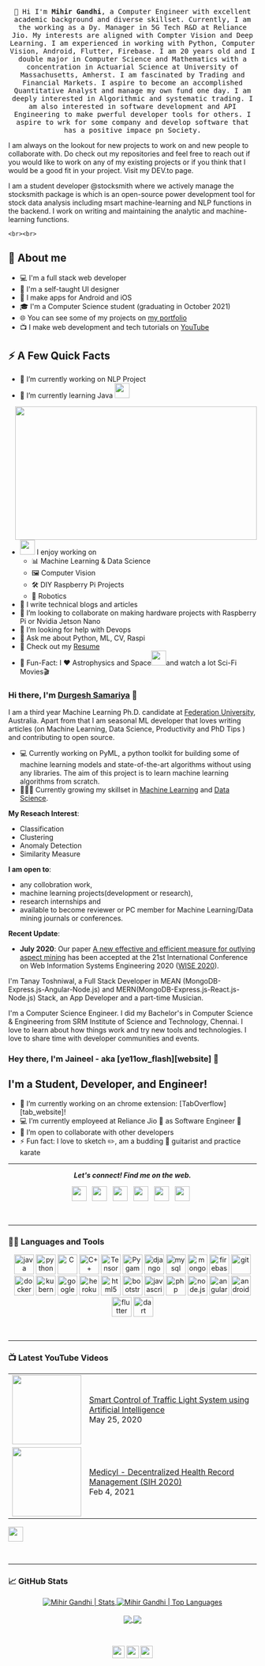 <p align="center">
  <br>
  <samp>
    <br>
    👋 Hi I'm <strong>Mihir Gandhi</strong>, a Computer Engineer with excellent academic background and diverse skillset. Currently, I am the working as a Dy. Manager in 5G Tech R&D at Reliance Jio. My interests are aligned with Compter Vision and Deep Learning. I am experienced in working with Python, Computer Vision, Android, Flutter, Firebase.
    I am 20 years old and I double major in Computer Science and Mathematics with a concentration in Actuarial Science at University of Massachusetts, Amherst. I am fascinated by Trading and Financial Markets. I aspire to become an accomplished Quantitative Analyst and manage my own fund one day. I am deeply interested in Algorithmic and systematic trading. I am also interested in software development and API Engineering to make pwerful developer tools for others. I aspire to wrk for some company and develop software that has a positive impace pn Society.

I am always on the lookout for new projects to work on and new people to collaborate with. Do check out my repositories and feel free to reach out if you would like to work on any of my existing projects or if you think that I would be a good fit in your project. Visit my DEV.to page.

I am a student developer @stocksmith where we actively manage the stocksmith package is which is an open-source power development tool for stock data analysis including msart machine-learning and NLP functions in the backend. I work on writing and maintaining the analytic and machine-learning functions.
    
    
    <br><br>
  </samp>
</p>

## 📖 About me

* 💻 I'm a full stack web developer
* 🎨 I'm a self-taught UI designer
* 📱 I make apps for Android and iOS
* 🎓 I'm a Computer Science student (graduating in October 2021)
* 🌐 You can see some of my projects on [my portfolio](https://freshidea.com/jonah/)
* 📺 I make web development and tech tutorials on [YouTube](https://www.youtube.com/c/DevProTips)



## ⚡️ A Few Quick Facts

- 🔭 I’m currently working on NLP Project
- 🌱 I’m currently learning Java <img src="https://emojis.slackmojis.com/emojis/images/1450733280/232/java.png" width="30"> 
<img width="490" height="270" src="https://media.giphy.com/media/9B8wYztAoe1zO/source.gif" align=right>

- <img src="https://media.giphy.com/media/WUlplcMpOCEmTGBtBW/giphy.gif" width="30">  I enjoy working on
  - 📊 Machine Learning & Data Science
  - 🖼 Computer Vision
  - 🛠 DIY Raspberry Pi Projects
  - 🤖 Robotics
- 📝 I write technical blogs and articles
- 👯 I’m looking to collaborate on making hardware projects with Raspberry Pi or Nvidia Jetson Nano
- 🤔 I’m looking for help with Devops
- 💬 Ask me about Python, ML, CV, Raspi
- 📙 Check out my [Resume](https://github.com/Defcon27/Defcon27/blob/master/Hemanth%20Kollipara.pdf)
- 🎉 Fun-Fact: I ❤️ Astrophysics and Space<img src="https://emojis.slackmojis.com/emojis/images/1518001209/3505/spacex.jpg" width="30">and watch a lot Sci-Fi Movies🎬




### Hi there, I'm [Durgesh Samariya](https://durgeshsamariya.com) 👋

I am a third year Machine Learning Ph.D. candidate at [Federation University](https://federation.edu.au), Australia. Apart from that I am seasonal ML developer that loves writing articles (on Machine Learning, Data Science, Productivity and PhD Tips ) and contributing to open source.


- 💻 Currently working on PyML, a python toolkit for building some of machine learning models and state-of-the-art algorithms without using any libraries. The aim of this project is to learn machine learning algorithms from scratch.
- 👨🏽‍💻 Currently growing my skillset in [Machine Learning](https://github.com/durgeshsamariya/100DaysofMachineLearning) and [Data Science](https://github.com/durgeshsamariya/100DaysofDataScience).

**My Reseach Interest**:
- Classification
- Clustering
- Anomaly Detection
- Similarity Measure

 **I am open to**:

- any collobration work,
- machine learning projects(development or research),
- research internships and
- available to become reviewer or PC member for Machine Learning/Data mining journals or conferences.

**Recent Update**:
- **July 2020**: Our paper [A new effective and efficient measure for outlying aspect mining](http://wasp.cs.vu.nl/WISE2020/accept.html) has been accepted at the 21st International Conference on Web Information Systems Engineering 2020 ([WISE 2020](http://wasp.cs.vu.nl/WISE2020/)).




I'm Tanay Toshniwal, a Full Stack Developer in MEAN (MongoDB-Express.js-Angular-Node.js) and MERN(MongoDB-Express.js-React.js-Node.js) Stack, an App Developer and a part-time Musician.

I'm a Computer Science Engineer. I did my Bachelor's in Computer Science & Engineering from SRM Institute of Science and Technology, Chennai. I love to learn about how things work and try new tools and technologies. I love to share time with developer communities and events.





### Hey there, I'm Jaineel - aka [ye11ow_flash][website] 👋

## I'm a Student, Developer, and Engineer!
- 🔭 I’m currently working on an chrome extension: [TabOverflow][tab_website]!
- 💻 I’m currently employeed at Reliance Jio 📲 as Software Engineer 💺
- 👯 I’m open to collaborate with other developers
- ⚡ Fun fact: I love to sketch ✏️, am a budding 🎸 guitarist and practice karate 





---
<p align="center">
<b><i>Let's connect! Find me on the web.</i></b>  

<p align='center'>
<a href="https://www.linkedin.com/in/mihir-m-gandhi/"><img height="30" src="https://img.shields.io/badge/linkedin-blue.svg?&style=for-the-badge&logo=linkedin&logoColor=white""></a>&nbsp;&nbsp;
<a href="https://www.instagram.com/mihir.mg/"><img height="30" src="https://img.shields.io/badge/instagram-C13584.svg?&style=for-the-badge&logo=instagram&logoColor=white"></a>&nbsp;&nbsp;
<a href="https://www.facebook.com/mihirgandhi7698/"><img height="30" src="https://img.shields.io/badge/facebook-blue.svg?&style=for-the-badge&logo=facebook&logoColor=white" /></a>&nbsp;&nbsp;
<a href="https://twitter.com/mihirgandhi7698"><img height="30" src="https://img.shields.io/badge/twitter-%231DA1F2.svg?&style=for-the-badge&logo=twitter&logoColor=white"></a>&nbsp;&nbsp;
<a href="mailto:mihir.mg@somaiya.edu.com"><img height="30" src="https://img.shields.io/badge/gmail-c14438?&style=for-the-badge&logo=gmail&logoColor=white"></a>&nbsp;&nbsp;
<a href="https://www.youtube.com/channel/UCN_cgHfyW8rhOn7O3JGpRjw"><img height="30" src="https://img.shields.io/badge/YouTube-FF0000?style=for-the-badge&logo=youtube&logoColor=white"></a>&nbsp;&nbsp; 
  

</p>
</p>
<br />

---
### 👨‍💻 Languages and Tools

<p align="center">
  <img src="https://www.vectorlogo.zone/logos/java/java-icon.svg" alt="java" width="40" height="40" title="Java" />
  <img src="https://www.vectorlogo.zone/logos/python/python-icon.svg" alt="python" width="40" height="40" title="Python" />
  <img src="" alt="C" width="40" height="40" title="C"/>
  <img src="" alt="C++" width="40" height="40" title="C++"/>

 
  <img src="https://www.vectorlogo.zone/logos/tensorflow/tensorflow-icon.svg" alt="TensorFlow" width="40" height="40" title="Tensorflow" />
  <img src="https://logodix.com/logo/2058787.png" alt="Pygame" width="40" height="40" title="Pygame" />

  <img src="https://www.vectorlogo.zone/logos/djangoproject/djangoproject-icon.svg" alt="django" width="40" height="40" title="Django" />
  <img src="https://www.vectorlogo.zone/logos/mysql/mysql-icon.svg" alt="mysql" width="40" height="40" title="MySQL" />
  <img src="https://www.vectorlogo.zone/logos/mongodb/mongodb-icon.svg" alt="mongodb" width="40" height="40" title="MongoDB" />
  <img src="https://www.vectorlogo.zone/logos/firebase/firebase-icon.svg" alt="firebase" width="40" height="40" title="Firebase" />

  <img src="https://www.vectorlogo.zone/logos/git-scm/git-scm-icon.svg" alt="git" width="40" height="40" title="Git" />
  <img src="https://www.vectorlogo.zone/logos/docker/docker-icon.svg" alt="docker" width="40" height="40" title="Docker" />

  <img src="https://www.vectorlogo.zone/logos/kubernetes/kubernetes-icon.svg" alt="kubernetes" width="40" height="40" title="Kubernetes" />
  <img src="https://www.vectorlogo.zone/logos/google_cloud/google_cloud-icon.svg" alt="googlecloud" width="40" height="40" title="Google Cloud" />

  <img src="https://www.vectorlogo.zone/logos/heroku/heroku-icon.svg" alt="heroku" width="40" height="40" title="Heroku" />
  <img src="https://www.vectorlogo.zone/logos/w3_html5/w3_html5-icon.svg" alt="html5" width="40" height="40" title="HTML5" />
  <img src="https://www.vectorlogo.zone/logos/getbootstrap/getbootstrap-icon.svg" alt="bootstrap" width="40" height="40" title="Bootstrap"/>
  <img src="https://www.vectorlogo.zone/logos/javascript/javascript-icon.svg" alt="javascript" width="40" height="40" title="Javascript" />
  <img src="https://www.vectorlogo.zone/logos/php/php-icon.svg" alt="php" width="40" height="40" title="PHP"/>
  <img src="https://www.vectorlogo.zone/logos/nodejs/nodejs-icon.svg" alt="node.js" width="40" height="40" title="Node.JS" />
  <img src="https://www.vectorlogo.zone/logos/angular/angular-icon.svg" alt="angular" width="40" height="40" title="Angular" />

  <img src="https://www.vectorlogo.zone/logos/android/android-official.svg" alt="android" width="40" height="40" title="Android"/>
  <img src="https://www.vectorlogo.zone/logos/flutterio/flutterio-icon.svg" alt="flutter" width="40" height="40" title="Flutter"/>
  <img src="https://www.vectorlogo.zone/logos/dartlang/dartlang-icon.svg" alt="dart" width="40" height="40" title="Dart"/>
 
  
  <!-- 
    Matlab
    
    Solidity 
    SQL
    ReactJS
    Adobe XD
    Selenium
    Git
    AWS
    Truffle
    Git
    Github
    Gitlab
    VS Code
    Windows
    Linux
    Mac OS
    Blockchain

-->
<!--
![Java](http://img.shields.io/badge/-Java-5B4638?style=flat-square&logo=java&logoColor=ffffff)
![C](http://img.shields.io/badge/-C-A8B9CC?style=flat-square&logo=c&logoColor=ffffff)
![Python](http://img.shields.io/badge/-Python-3776AB?style=flat-square&logo=python&logoColor=ffffff)
![JavaScript](https://img.shields.io/badge/-JavaScript-%23F7DF1C?style=flat-square&logo=javascript&logoColor=000000&labelColor=%23F7DF1C&color=%23FFCE5A)
![React](https://img.shields.io/badge/-React-61DAFB?style=flat-square&logo=react&logoColor=ffffff)
![HTML5](https://img.shields.io/badge/-HTML5-%23E44D27?style=flat-square&logo=html5&logoColor=ffffff)
![CSS3](https://img.shields.io/badge/-CSS3-%231572B6?style=flat-square&logo=css3)
![Sass](https://img.shields.io/badge/-Sass-%23CC6699?style=flat-square&logo=sass&logoColor=ffffff)
![Bootstrap](https://img.shields.io/badge/-Bootstrap-563D7C?style=flat-square&logo=Bootstrap)
![Markdown](https://img.shields.io/badge/-Markdown-000000?style=flat-square&logo=markdown)
![Nodejs](https://img.shields.io/badge/-Nodejs-339933?style=flat-square&logo=Node.js&logoColor=ffffff)
![Npm](https://img.shields.io/badge/-npm-CB3837?style=flat-square&logo=npm)
![Firebase](https://img.shields.io/badge/-Firebase-FFCA28?style=flat-square&logo=firebase&logoColor=ffffff)
![Microsoft Sql Server](https://img.shields.io/badge/-Sql%20Server-CC2927?style=flat-square&logo=microsoft-sql-server&logoColor=ffffff)
![Git](https://img.shields.io/badge/-Git-%23F05032?style=flat-square&logo=git&logoColor=%23ffffff)
![GitLab](https://img.shields.io/badge/-GitLab-FCA121?style=flat-square&logo=gitlab)
![GitHub](https://img.shields.io/badge/-GitHub-181717?style=flat-square&logo=github)
![VS Code](http://img.shields.io/badge/-VS%20Code-007ACC?style=flat-square&logo=visual-studio-code&logoColor=ffffff)
![Windows](http://img.shields.io/badge/-Windows-0078D6?style=flat-square&logo=windows&logoColor=ffffff)
![Linux](https://img.shields.io/badge/-Linux-FCC624?logo=Linux&style=for-the-badge&logoColor=black)
![Mac_OS](https://img.shields.io/badge/-Mac_OS-999999?logo=Apple&style=for-the-badge&logoColor=white)

--> 

</p>

<br />

---
### 📺 Latest YouTube Videos

<table>
  <tbody>
    <!-- YOUTUBE:START -->
    <tr>
      <td><a href="https://youtu.be/OssY5pzOyo0"><img width="140px" src="https://i.ytimg.com/vi/OssY5pzOyo0/mqdefault.jpg"></a></td>
      <td><a href="https://youtu.be/OssY5pzOyo0">Smart Control of Traffic Light System using Artificial Intelligence</a><br/>May 25, 2020</td>
    </tr>
    <tr>
      <td><a href="https://youtu.be/kDrJEgj7FdY"><img width="140px" src="https://i.ytimg.com/vi/kDrJEgj7FdY/mqdefault.jpg"></a></td>
      <td><a href="https://youtu.be/kDrJEgj7FdY">Medicyl - Decentralized Health Record Management (SIH 2020)</a><br/>Feb 4, 2021</td>
    </tr>
  <!-- YOUTUBE:END -->
  </tbody>
</table>


<a href="https://www.youtube.com/channel/UCN_cgHfyW8rhOn7O3JGpRjw?sub_confirmation=1"><img height="30" src="https://img.shields.io/badge/Subscribe-FF0000?style=for-the-badge&logo=youtube&logoColor=white"> </a>

<br />

---
### &#x1f4c8; GitHub Stats

<p align="center">
  
<a href="https://github.com/mihir-m-gandhi">
  <img align="center" src="https://github-readme-stats.vercel.app/api?username=mihir-m-gandhi&show_icons=true&line_height=27&count_private=true&title_color=ffffff&text_color=c9cacc&icon_color=2bbc8a&bg_color=1d1f21" alt="Mihir Gandhi | Stats" />
</a>

<a href="https://github.com/mihir-m-gandhi">
  <img align="center" src="https://github-readme-stats.vercel.app/api/top-langs/?username=mihir-m-gandhi&hide=html,css,tsql&title_color=ffffff&text_color=c9cacc&icon_color=2bbc8a&bg_color=1d1f21&langs_count=5" alt="Mihir Gandhi | Top Languages" / />
</a>

<br />
<br />

<a href="https://github.com/mihir-m-gandhi/Adaptive-Traffic-Signal-Timer">
  <img align="center" src="https://github-readme-stats.vercel.app/api/pin/?username=mihir-m-gandhi&repo=Adaptive-Traffic-Signal-Timer&title_color=ffffff&text_color=c9cacc&icon_color=2bbc8a&bg_color=1d1f21" />
</a>

<a href="https://github.com/mihir-m-gandhi/Sign-Language-Recognition">
  <img align="center" src="https://github-readme-stats.vercel.app/api/pin/?username=mihir-m-gandhi&repo=Sign-Language-Recognition&title_color=ffffff&text_color=c9cacc&icon_color=2bbc8a&bg_color=1d1f21" />
</a>  

</p>

<br />

<p align=center>
<img height="25" src="https://badges.pufler.dev/visits/mihir-m-gandhi/mihir-m-gandhi?color=black&logo=github" />
<img height="25" src="https://komarev.com/ghpvc/?username=mihir-m-gandhi&color=brightgreen" />
<a href="https://github.com/mihir-m-gandhi">
<img height="25" src="https://badges.pufler.dev/commits/monthly/mihir-m-gandhi?color=blue" />
</a>
</p>
